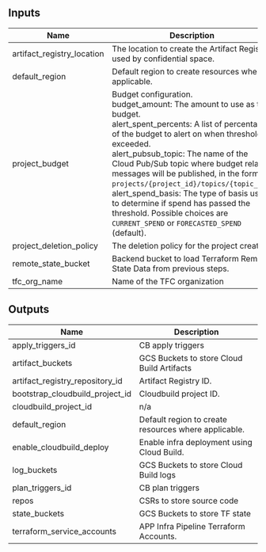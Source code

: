 <!-- BEGINNING OF PRE-COMMIT-TERRAFORM DOCS HOOK -->
## Inputs

| Name | Description | Type | Default | Required |
|------|-------------|------|---------|:--------:|
| artifact\_registry\_location | The location to create the Artifact Registry used by confidential space. | `string` | `"us-central1"` | no |
| default\_region | Default region to create resources where applicable. | `string` | `"us-central1"` | no |
| project\_budget | Budget configuration.<br>  budget\_amount: The amount to use as the budget.<br>  alert\_spent\_percents: A list of percentages of the budget to alert on when threshold is exceeded.<br>  alert\_pubsub\_topic: The name of the Cloud Pub/Sub topic where budget related messages will be published, in the form of `projects/{project_id}/topics/{topic_id}`.<br>  alert\_spend\_basis: The type of basis used to determine if spend has passed the threshold. Possible choices are `CURRENT_SPEND` or `FORECASTED_SPEND` (default). | <pre>object({<br>    budget_amount        = optional(number, 1000)<br>    alert_spent_percents = optional(list(number), [1.2])<br>    alert_pubsub_topic   = optional(string, null)<br>    alert_spend_basis    = optional(string, "FORECASTED_SPEND")<br>  })</pre> | `{}` | no |
| project\_deletion\_policy | The deletion policy for the project created. | `string` | `"PREVENT"` | no |
| remote\_state\_bucket | Backend bucket to load Terraform Remote State Data from previous steps. | `string` | n/a | yes |
| tfc\_org\_name | Name of the TFC organization | `string` | `""` | no |

## Outputs

| Name | Description |
|------|-------------|
| apply\_triggers\_id | CB apply triggers |
| artifact\_buckets | GCS Buckets to store Cloud Build Artifacts |
| artifact\_registry\_repository\_id | Artifact Registry ID. |
| bootstrap\_cloudbuild\_project\_id | Cloudbuild project ID. |
| cloudbuild\_project\_id | n/a |
| default\_region | Default region to create resources where applicable. |
| enable\_cloudbuild\_deploy | Enable infra deployment using Cloud Build. |
| log\_buckets | GCS Buckets to store Cloud Build logs |
| plan\_triggers\_id | CB plan triggers |
| repos | CSRs to store source code |
| state\_buckets | GCS Buckets to store TF state |
| terraform\_service\_accounts | APP Infra Pipeline Terraform Accounts. |

<!-- END OF PRE-COMMIT-TERRAFORM DOCS HOOK -->
